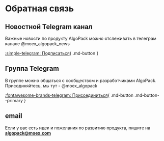 # Обратная связь

## Новостной Telegram канал

Важные новости по продукту AlgoPack можно отслеживать в телеграм канале @moex_algopack_news

[:simple-telegram: Подписаться](https://t.me/moex_algopack_news){ .md-button }

## Группа Telegram 

В группе можно общаться с сообществом и разработчиками AlgoPack. Присодиняйтесь, мы тут - @moex_algopack

[:fontawesome-brands-telegram: Присоединиться](https://t.me/moex_algopack){ .md-button .md-button--primary }

## email

Если у вас есть идеи и пожелания по развитию продукта, пишите на **algopack@moex.com**

